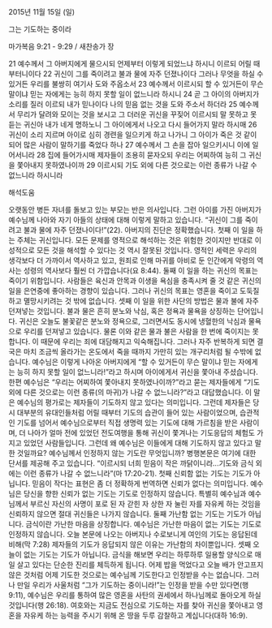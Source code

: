 2015년 11월 15일 (일)

그는 기도하는 중이라 



마가복음 9:21 - 9:29 / 새찬송가  장


21 예수께서 그 아버지에게 물으시되 언제부터 이렇게 되었느냐 하시니 이르되 어릴 때부터니이다 22 귀신이 그를 죽이려고 불과 물에 자주 던졌나이다 그러나 무엇을 하실 수 있거든 우리를 불쌍히 여기사 도와 주옵소서 23 예수께서 이르시되 할 수 있거든이 무슨 말이냐 믿는 자에게는 능히 하지 못할 일이 없느니라 하시니 24 곧 그 아이의 아버지가 소리를 질러 이르되 내가 믿나이다 나의 믿음 없는 것을 도와 주소서 하더라 25 예수께서 무리가 달려와 모이는 것을 보시고 그 더러운 귀신을 꾸짖어 이르시되 말 못하고 못 듣는 귀신아 내가 네게 명하노니 그 아이에게서 나오고 다시 들어가지 말라 하시매 26 귀신이 소리 지르며 아이로 심히 경련을 일으키게 하고 나가니 그 아이가 죽은 것 같이 되어 많은 사람이 말하기를 죽었다 하나 27 예수께서 그 손을 잡아 일으키시니 이에 일어서니라 28 집에 들어가시매 제자들이 조용히 묻자오되 우리는 어찌하여 능히 그 귀신을 쫓아내지 못하였나이까 29 이르시되 기도 외에 다른 것으로는 이런 종류가 나갈 수 없느니라 하시니라

해석도움





오랫동안 병든 자녀를 돌보고 있는 부모는 반은 의사입니다. 그런 아이를 가진 아버지가 예수님께 나아와 자기 아들의 상태에 대해 이렇게 말하고 있습니다. “귀신이 그를 죽이려고 불과 물에 자주 던졌나이다!”(22). 아버지의 진단은 정확했습니다. 첫째 이 일을 하는 주체는 귀신입니다. 모든 문제를 영적으로 해석하는 것은 위험한 것이지만 반대로 이성적으로 모든 것을 해석할 수 있다는 것 역시 잘못된 것입니다. 영적인 세력은 우리의 생각보다 더 가까이서 역사하고 있고, 원죄로 인해 마귀를 아비로 둔 인간에게 악령의 역사는 성령의 역사보다 훨씬 더 가깝습니다(요 8:44). 둘째 이 일을 하는 귀신의 목표는 죽이기 위함입니다. 사람들은 육신과 안목과 이생을 욕심을 충족시켜 줄 것 같은 귀신의 일을 은연중에 좋아하는 경향이 있습니다. 그러나 귀신의 목표는 영혼을 죽이고 도둑질하고 멸망시키려는 것 밖에 없습니다. 셋째 이 일을 위한 사단의 방법은 물과 불에 자주 던져넣는 것입니다. 불과 물은 흔히 분노와 낙심, 혹은 정욕과 물욕을 상징하는 단어입니다. 귀신은 오늘도 불꽃같은 분노와 정욕으로, 그러면서도 동시에 냉혈한의 낙심과 물욕으로 우리를 던져넣고 있습니다. 물론 이와 같은 물과 불은 사람을 한 번에 죽이지는 못합니다. 이 때문에 우리는 죄에 대담해지고 익숙해집니다. 그러나 자주 반복하게 되면 결국은 마치 조금씩 올라가는 온도에서 죽을 때까지 가만히 있는 개구리처럼 될 수밖에 없습니다. 예수님은 이렇게 나아온 아버지에게 “할 수 있거든이 무슨 말이냐 믿는 자에게는 능히 하지 못할 일이 없느니라!”라고 하시며 아이에게서 귀신을 쫓아내 주셨습니다. 한편 예수님은 “우리는 어찌하여 쫓아내지 못하였나이까?”라고 묻는 제자들에게 “기도 외에 다른 것으로는 이런 종류(의 마귀)가 나갈 수 없느니라?”라고 대답했습니다. 이 말은 예수님의 평가로는 제자들이 기도하지 않고 있다는 의미입니다. 그런데 제자들은 당시 대부분의 유대인들처럼 어릴 때부터 기도의 습관이 들어 있는 사람이었으며, 습관적인 기도를 넘어서 예수님으로부터 직접 생명력 있는 기도에 대해 가르침을 받은 사람이며, 더 나아가 얼마 전에 있었던 전도여행을 통해 귀신이 쫓겨나는 기도응답의 체험도 가지고 있었던 사람들입니다. 그런데 왜 예수님은 이들에게 대해 기도하지 않고 있다고 말한 것일까요? 예수님께서 인정하지 않는 기도란 무엇입니까? 병행본문은 여기에 대한 단서를 제공해 주고 있습니다. “이르시되 너희 믿음이 작은 까닭이니라...기도와 금식 외에는 이런 종류가 나갈 수 없느니라”(마 17:20-21). 첫째 신뢰함 없는 기도는 기도가 아닙니다. 믿음이 작다는 표현은 좀 더 정확하게 번역하면 신뢰가 없다는 의미입니다. 예수님은 당신을 향한 신뢰가 없는 기도는 기도로 인정하지 않습니다. 특별히 예수님과 예수님께서 부르신 자신의 사명이 포로 된 자 갇힌 자 상한 자 눌린 자를 자유케 하는 것임을 신뢰하지 않으면 절대 귀신들은 나가지 않습니다. 둘째 가난함 없는 기도는 기도가 아닙니다. 금식이란 가난한 마음을 상징합니다. 예수님은 가난한 마음이 없는 기도는 기도로 인정하지 않습니다. 오늘 본문에 나오는 아버지나 수로보니게 여인의 기도는 응답된데 비해(막 7:28) 제자들의 기도가 응답되지 않은 이유는 가난함의 차이뿐입니다. 셋째 오늘이 없는 기도는 기도가 아닙니다. 금식을 해보면 우리는 하루하루 일용할 양식으로 매일 살고 있다는 단순한 진리를 체득하게 됩니다. 어제 밥을 먹었다고 오늘 배가 안고프지 않은 것처럼 어제 기도한 것으로는 예수님께 기도한다고 인정받을 수는 없습니다. 그러나 만일 우리가 사울처럼 “그가 기도하는 중이니라!”는 인정을 받을 수만 있다면(행 9:11), 예수님은 우리를 통하여 많은 영혼을 사탄의 권세에서 하나님께로 돌아오게 하실 것입니다(행 26:18). 여호와는 지금도 전심으로 기도하는 자를 찾아 귀신을 쫓아내고 영혼을 자유케 하는 능력을 주시기 위해 온 땅을 두루 감찰하고 계십니다(대하 16:9).